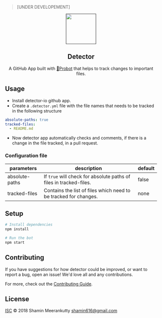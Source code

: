 > [UNDER DEVELOPEMENT]

<p align="center">
  <a href="">
    <img width="100" height="100" alt="" src="https://user-images.githubusercontent.com/8272719/47097001-0cdea500-d24e-11e8-921d-b1288b122a3b.png"></a>
</p>

<h2 align="center">Detector</h2>

<p align="center">A GitHub App built with <a href="https://github.com/probot/probot"">🤖Probot</a> that helps to track changes to important files.</p>

## Usage

- Install detector-io github app.
- Create a `.detector.yml` file with the file names that needs to be tracked in the following structure
```yml
absolute-paths: true
tracked-files:
  - README.md
```
- Now detector app automatically checks and comments, if there is a change in the file tracked, in a pull request.

### Configuration file

| parameters    | description | default       |
| ------------- |-------------| ------------- |
| absolute-paths|If `true` will check for absolute paths of files in tracked-files.| false         |
| tracked-files |Contains the list of files which need to be tracked for changes. | none          |

## Setup

```sh
# Install dependencies
npm install

# Run the bot
npm start
```

## Contributing

If you have suggestions for how detector could be improved, or want to report a bug, open an issue! We'd love all and any contributions.

For more, check out the [Contributing Guide](CONTRIBUTING.md).

## License

[ISC](LICENSE) © 2018 Shamin Meerankutty <shamin616@gmail.com>
